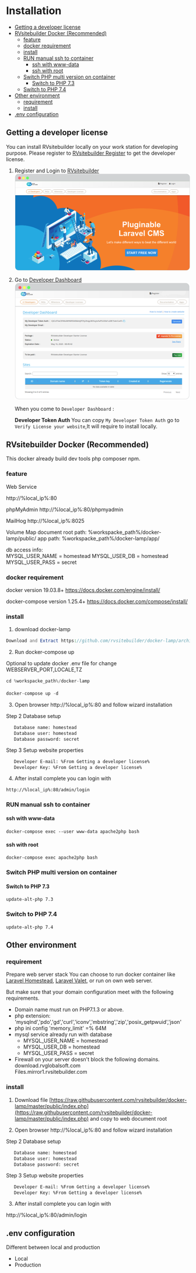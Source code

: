 # Installation

- [Getting a developer license](#getting-a-developer-license)
- [RVsitebuilder Docker (Recommended)](#rvsitebuilder-docker-recommended)
  - [feature](#feature)
  - [docker requirement](#docker-requirement)
  - [install](#install)
  - [RUN manual ssh to container](#run-manual-ssh-to-container)
    - [ssh with www-data](#ssh-with-www-data)
    - [ssh with root](#ssh-with-root)
  - [Switch PHP multi version on container](#switch-php-multi-version-on-container)
    - [Switch to PHP 7.3](#switch-to-php-73)
  - [Switch to PHP 7.4](#switch-to-php-74)
- [Other environment](#other-environment)
  - [requirement](#requirement)
  - [install](#install-1)
- [.env configuration](#env-configuration)

## Getting a developer license

You can install RVsitebuilder locally on your work station for developing purpose. Please register to [RVsitebuilder Register](https://dev.rvsitebuilder.com/) to get the developer license.

1. Register and Login to [RVsitebuilder](https://dev.rvsitebuilder.com/)
   ![DeveloperDashboard](images/Installation/Developer-license-index.png)

2. Go to [Developer Dashboard](https://dev.rvsitebuilder.com/devportal)
   ![DeveloperDashboard](images/Installation/Developer-license.png)

   When you come to `Developer Dashboard` :

   **Developer Token Auth** You can copy `My Developer Token Auth` go to `Verify License your website`,It will require to install locally.

## RVsitebuilder Docker (Recommended)
   This docker already build dev tools php composer npm.
### feature
Web Service

   http://%local_ip%:80

phpMyAdmin
   http://%local_ip%:80/phpmyadmin

MailHog
   http://%local_ip%:8025

Volume Map
   document root path:
       %workspacke_path%/docker-lamp/public/
   app path:
       %workspacke_path%/docker-lamp/app/

   db access info:      
      MYSQL_USER_NAME = homestead
      MYSQL_USER_DB = homestead
      MYSQL_USER_PASS = secret

### docker requirement

docker version 19.03.8+ https://docs.docker.com/engine/install/

docker-compose version 1.25.4+ https://docs.docker.com/compose/install/

### install
1. download docker-lamp
```php
Download and Extract https://github.com/rvsitebuilder/docker-lamp/archive/master.zip to your workspace
```
2. Run docker-compose up

Optional to update docker .env file for change WEBSERVER_PORT,LOCALE,TZ

```php
cd %workspacke_path%/docker-lamp

docker-compose up -d
```

3. Open browser http://%local_ip%:80 and follow wizard installation

Step 2 Database setup

```text  
   Database name: homestead
   Database user: homestead
   Database password: secret
```

Step 3 Setup website properties
```text    
   Developer E-mail: %From Getting a developer license%
   Developer Key: %From Getting a developer license%   
```

4. After install complete you can login with 
```text 
http://%local_ip%:80/admin/login
```
### RUN manual ssh to container
#### ssh with www-data

```text
docker-compose exec --user www-data apache2php bash
```
#### ssh with root
```text
docker-compose exec apache2php bash
```
### Switch PHP multi version on container
#### Switch to PHP 7.3
```text
update-alt-php 7.3
```
### Switch to PHP 7.4
```text
update-alt-php 7.4
```

## Other environment

### requirement

Prepare web server stack
   You can choose to run docker container like [Laravel Homestead](https://laravel.com/docs/5.8/homestead), [Laravel Valet](https://laravel.com/docs/5.8/valet), or run on own web server.
 
But make sure that your domain configuration meet with the following requirements.

- Domain name must run on PHP7.1.3 or above.
- php extension: 'mysqlnd','pdo','gd','curl','iconv','mbstring','zip','posix_getpwuid','json'
- php ini config 'memory_limit' =% 64M
- mysql service already run with database
  - MYSQL_USER_NAME = homestead
  - MYSQL_USER_DB = homestead
  - MYSQL_USER_PASS = secret
- Firewall on your server doesn't block the following domains.  
  download.rvglobalsoft.com  
  Files.mirror1.rvsitebuilder.com

### install
1. Download file [https://raw.githubusercontent.com/rvsitebuilder/docker-lamp/master/public/index.php](https://raw.githubusercontent.com/rvsitebuilder/docker-lamp/master/public/index.php) and copy to web document root

2. Open browser http://%local_ip%:80 and follow wizard installation

Step 2 Database setup
```text 
   Database name: homestead
   Database user: homestead
   Database password: secret
```

Step 3 Setup website properties
```text  
   Developer E-mail: %From Getting a developer license%
   Developer Key: %From Getting a developer license%   
```

3. After install complete you can login with 

http://%local_ip%:80/admin/login

## .env configuration

Different between local and production

- Local
- Production
